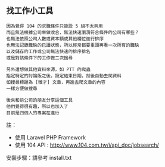 ## 找工作小工具

    因為覺得 104 的求職條件只能設 5 組不太夠用
    而且無法根據公司來做收合，無法快速瀏灠符合條件的公司有哪些？
    也無法依照公司人數或資本額或其他欄位進行排序
    也無法記錄職缺的已讀狀態，所以經常都要重頭再看一次所有的職缺
    以及儲存的工作或公司無法快速的排序排名
    或是對該條件下的工作做二次搜尋

    另外還想做其他資料來源，如 PTT 的爬蟲
    指定特定的討論版之後，設定結束日期，然後自動去爬資料
    如搜尋標題為 [徵才] 文章，再進去爬文章的內容
    一樣方便做搜尋

    後來和前公司的朋友分享這個工具
    他們覺得很有趣，所以也加入了
    目前是四個人的專案在進行

註：
* 使用 Laravel PHP Framework
* 使用 104 API : http://www.104.com.tw/i/api_doc/jobsearch/

安裝步驟：請參考 install.txt
